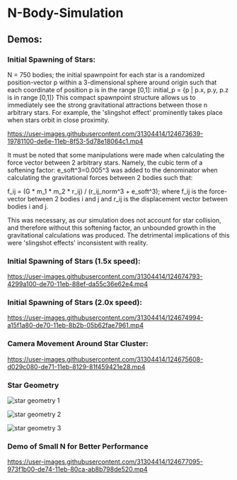 # N-Body-Simulation

## Demos:

### Initial Spawning of Stars:

N = 750 bodies; 
the initial spawnpoint for each star is a randomized position-vector p within a 3-dimensional sphere around origin such that each coordinate of position p is in the range [0,1]:
initial_p = {p | p.x, p.y, p.z is in range [0,1]}
This compact spawnpoint structure allows us to immediately see the strong gravitational attractions between those n arbitrary stars. For example, the 'slingshot effect' prominently takes place when stars orbit in close proximity.

https://user-images.githubusercontent.com/31304414/124673639-19781100-de6e-11eb-8f53-5d78e18064c1.mp4

It must be noted that some manipulations were made when calculating the force vector between 2 arbitrary stars. Namely, the cubic term of a softening factor: e_soft^3=0.005^3 was added to the denominator when calculating the gravitational forces between 2 bodies such that:

f_ij = (G * m_1 * m_2 * r_ij) / (r_ij_norm^3 + e_soft^3); 
where f_ij is the force-vector between 2 bodies i and j and r_ij is the displacement vector between bodies i and j.

This was necessary, as our simulation does not account for star collision, and therefore without this softening factor, an unbounded growth in the gravitational calculations was produced. The detrimental implications of this were 'slingshot effects' inconsistent with reality.

### Initial Spawning of Stars (1.5x speed):

https://user-images.githubusercontent.com/31304414/124674793-4299a100-de70-11eb-88ef-da55c36e62e4.mp4

### Initial Spawning of Stars (2.0x speed):

https://user-images.githubusercontent.com/31304414/124674994-a15f1a80-de70-11eb-8b2b-05b62fae7961.mp4

### Camera Movement Around Star Cluster:

https://user-images.githubusercontent.com/31304414/124675608-d029c080-de71-11eb-8129-81f459421e28.mp4

### Star Geometry

![star geometry 1](https://user-images.githubusercontent.com/31304414/124677125-a45c0a00-de74-11eb-8f9e-c6f6776b937b.png)

![star geometry 2](https://user-images.githubusercontent.com/31304414/124677135-a6be6400-de74-11eb-9dda-269b6f743202.png)

![star geometry 3](https://user-images.githubusercontent.com/31304414/124677116-a02fec80-de74-11eb-9393-a1aa715f6d8f.png)

### Demo of Small N for Better Performance

https://user-images.githubusercontent.com/31304414/124677095-973f1b00-de74-11eb-80ca-ab8b798de520.mp4


